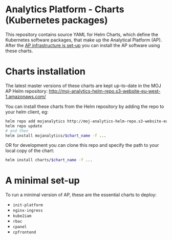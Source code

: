 # Analytics Platform - Charts (Kubernetes packages)

This repository contains source YAML for Helm Charts, which define the Kubernetes software packages, that make up the Analytical Platform (AP). After the [AP infrastructure is set-up](https://github.com/ministryofjustice/analytics-platform-ops/blob/master/README.md) you can install the AP software using these charts.

# Charts installation

The latest master versions of these charts are kept up-to-date in the MOJ AP Helm repository:
http://moj-analytics-helm-repo.s3-website-eu-west-1.amazonaws.com/

You can install these charts from the Helm repository by adding the repo to your helm client, eg:

```sh
helm repo add mojanalytics http://moj-analytics-helm-repo.s3-website-eu-west-1.amazonaws.com/
helm repo update
# and then
helm install mojanalytics/$chart_name -f ...
```

OR for development you can clone this repo and specify the path to your local copy of the chart:

```sh
helm install charts/$chart_name -f ...
```

# A minimal set-up

To run a minimal version of AP, these are the essential charts to deploy:
* `init-platform`
* `nginx-ingress`
* `kube2iam`
* `rbac`
* `cpanel`
* `cpfrontend`
